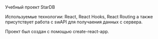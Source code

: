 Учебный проект StarDB

Используемые технологии: React, React Hooks, React Routing а также присутствует работа с swAPI для получаения данных с сервера.

Проект был создан с помощью create-react-app.
